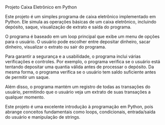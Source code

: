 Projeto Caixa Eletrônico em Python

Este projeto é um simples programa de caixa eletrônico implementado em Python. Ele simula as operações básicas de um caixa eletrônico, incluindo depósito, saque, visualização de extrato e saída do programa.

O programa é baseado em um loop principal que exibe um menu de opções para o usuário. O usuário pode escolher entre depositar dinheiro, sacar dinheiro, visualizar o extrato ou sair do programa.

Para garantir a segurança e a usabilidade, o programa inclui várias verificações e controles. Por exemplo, o programa verifica se o usuário está tentando depositar uma quantia válida antes de processar o depósito. Da mesma forma, o programa verifica se o usuário tem saldo suficiente antes de permitir um saque.

Além disso, o programa mantém um registro de todas as transações do usuário, permitindo que o usuário veja um extrato de suas transações a qualquer momento.

Este projeto é uma excelente introdução à programação em Python, pois abrange conceitos fundamentais como loops, condicionais, entrada/saída do usuário e manipulação de strings.
